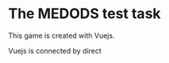 # The MEDODS test task
This game is created with Vuejs.

Vuejs is connected by direct <script> including.
  
[Result page](https://nirall.github.io/MEDODS_Simon_Vue/index.html)
